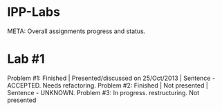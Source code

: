 IPP-Labs
========

META: Overall assignments progress and status.

Lab #1
======

Problem #1: Finished | Presented/discussed on 25/Oct/2013 | Sentence - ACCEPTED. Needs refactoring.
Problem #2: Finished | Not presented | Sentence - UNKNOWN.
Problem #3: In progress. restructuring. Not presented